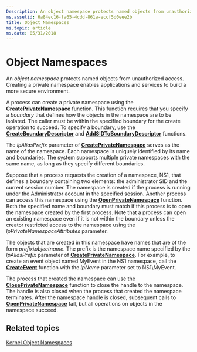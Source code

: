```yaml
---
Description: An object namespace protects named objects from unauthorized access.
ms.assetid: 6a84ec16-fa65-4cdd-861a-eccf5d0eee2b
title: Object Namespaces
ms.topic: article
ms.date: 05/31/2018
---
```


# Object Namespaces

An *object namespace* protects named objects from unauthorized access. Creating a private namespace enables applications and services to build a more secure environment.

A process can create a private namespace using the [**CreatePrivateNamespace**](/windows/desktop/api/WinBase/nf-winbase-createprivatenamespacea) function. This function requires that you specify a *boundary* that defines how the objects in the namespace are to be isolated. The caller must be within the specified boundary for the create operation to succeed. To specify a boundary, use the [**CreateBoundaryDescriptor**](/windows/desktop/api/WinBase/nf-winbase-createboundarydescriptora) and [**AddSIDToBoundaryDescriptor**](https://msdn.microsoft.com/en-us/library/ms681937(v=VS.85).aspx) functions.

The *lpAliasPrefix* parameter of [**CreatePrivateNamespace**](/windows/desktop/api/WinBase/nf-winbase-createprivatenamespacea) serves as the name of the namespace. Each namespace is uniquely identified by its name and boundaries. The system supports multiple private namespaces with the same name, as long as they specify different boundaries.

Suppose that a process requests the creation of a namespace, NS1, that defines a boundary containing two elements: the administrator SID and the current session number. The namespace is created if the process is running under the Administrator account in the specified session. Another process can access this namespace using the [**OpenPrivateNamespace**](/windows/desktop/api/WinBase/nf-winbase-openprivatenamespacea) function. Both the specified name and boundary must match if this process is to open the namespace created by the first process. Note that a process can open an existing namespace even if it is not within the boundary unless the creator restricted access to the namespace using the *lpPrivateNamespaceAttributes* parameter.

The objects that are created in this namespace have names that are of the form *prefix*\\*objectname*. The prefix is the namespace name specified by the *lpAliasPrefix* parameter of [**CreatePrivateNamespace**](/windows/desktop/api/WinBase/nf-winbase-createprivatenamespacea). For example, to create an event object named MyEvent in the NS1 namespace, call the [**CreateEvent**](https://msdn.microsoft.com/en-us/library/ms682396(v=VS.85).aspx) function with the *lpName* parameter set to NS1\\MyEvent.

The process that created the namespace can use the [**ClosePrivateNamespace**](https://msdn.microsoft.com/en-us/library/ms682026(v=VS.85).aspx) function to close the handle to the namespace. The handle is also closed when the process that created the namespace terminates. After the namespace handle is closed, subsequent calls to [**OpenPrivateNamespace**](/windows/desktop/api/WinBase/nf-winbase-openprivatenamespacea) fail, but all operations on objects in the namespace succeed.

## Related topics

<dl> <dt>

[Kernel Object Namespaces](https://msdn.microsoft.com/en-us/library/Aa382954(v=VS.85).aspx)
</dt> </dl>

 

 



